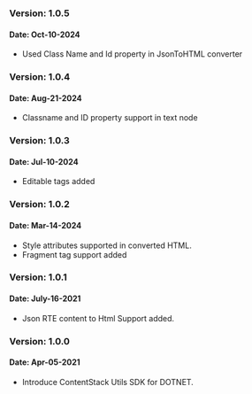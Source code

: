 
### Version: 1.0.5
#### Date: Oct-10-2024
- Used Class Name and Id property in JsonToHTML converter

### Version: 1.0.4
#### Date: Aug-21-2024
- Classname and ID property support in text node

### Version: 1.0.3
#### Date: Jul-10-2024
- Editable tags added

### Version: 1.0.2
#### Date: Mar-14-2024
- Style attributes supported in converted HTML.
- Fragment tag support added

### Version: 1.0.1 
#### Date: July-16-2021
- Json RTE content to Html Support added.

### Version: 1.0.0 
#### Date: Apr-05-2021
- Introduce ContentStack Utils SDK for DOTNET.
